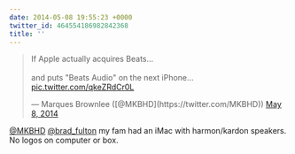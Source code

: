 ```yaml
---
date: 2014-05-08 19:55:23 +0000
twitter_id: 464554186982842368
title: ''
---
```


<blockquote class="twitter-tweet"><p lang="en" dir="ltr">If Apple actually acquires Beats…<br><br>and puts &quot;Beats Audio&quot; on the next iPhone… <a href="http://t.co/qkeZRdCr0L">pic.twitter.com/qkeZRdCr0L</a></p>&mdash; Marques Brownlee ([@MKBHD](https://twitter.com/MKBHD)) <a href="https://twitter.com/MKBHD/status/464530539450748930?ref_src=twsrc%5Etfw">May 8, 2014</a></blockquote>
<script async src="https://platform.twitter.com/widgets.js" charset="utf-8"></script>

[@MKBHD](https://twitter.com/MKBHD) [@brad_fulton](https://twitter.com/brad_fulton) my fam had an iMac with harmon/kardon speakers. No logos on computer or box.
